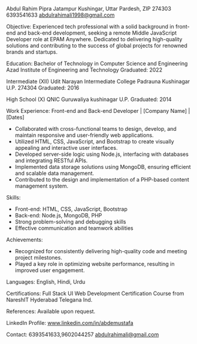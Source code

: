 Abdul Rahim
Pipra Jatampur
Kushingar, Uttar Pardesh, ZIP 274303
6393541633
abdulrahimali1998@gmail.com

Objective:
Experienced tech professional with a solid background in front-end and back-end development, seeking a remote Middle JavaScript Developer role at EPAM Anywhere. Dedicated to delivering high-quality solutions and contributing to the success of global projects for renowned brands and startups.

Education:
Bachelor of Technology in Computer Science and Engineering
Azad Institute of Engineering and Technology
Graduated: 2022

Intermediate (XII)
Udit Narayan Intermediate College Padrauna Kushinagar U.P. 274304
Graduated: 2016

High School (X)
QNIC Guruwaliya kushinagar U.P.
Graduated: 2014

Work Experience:
Front-end and Back-end Developer | [Company Name] | [Dates]
- Collaborated with cross-functional teams to design, develop, and maintain responsive and user-friendly web applications.
- Utilized HTML, CSS, JavaScript, and Bootstrap to create visually appealing and interactive user interfaces.
- Developed server-side logic using Node.js, interfacing with databases and integrating RESTful APIs.
- Implemented data storage solutions using MongoDB, ensuring efficient and scalable data management.
- Contributed to the design and implementation of a PHP-based content management system.

Skills:
- Front-end: HTML, CSS, JavaScript, Bootstrap
- Back-end: Node.js, MongoDB, PHP
- Strong problem-solving and debugging skills
- Effective communication and teamwork abilities

Achievements:
- Recognized for consistently delivering high-quality code and meeting project milestones.
- Played a key role in optimizing website performance, resulting in improved user engagement.

Languages:
English, Hindi, Urdu

Certifications:
Full Stack UI Web Development Certification Course from NareshIT Hyderabad Telegana Ind.

References:
Available upon request.

LinkedIn Profile:
www.linkedin.com/in/abdemustafa

Contact:
6393541633,9602044257
abdulrahimali@gmail.com
